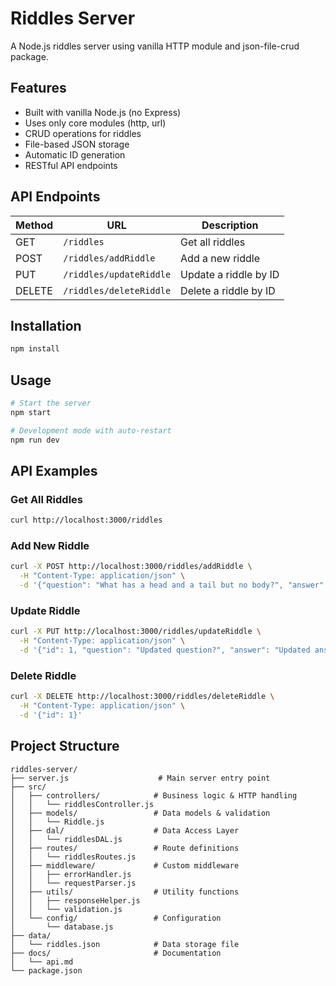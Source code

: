 # Riddles Server

A Node.js riddles server using vanilla HTTP module and json-file-crud package.

## Features

- Built with vanilla Node.js (no Express)
- Uses only core modules (http, url)
- CRUD operations for riddles
- File-based JSON storage
- Automatic ID generation
- RESTful API endpoints

## API Endpoints

| Method | URL | Description |
|--------|-----|-------------|
| GET | `/riddles` | Get all riddles |
| POST | `/riddles/addRiddle` | Add a new riddle |
| PUT | `/riddles/updateRiddle` | Update a riddle by ID |
| DELETE | `/riddles/deleteRiddle` | Delete a riddle by ID |

## Installation

```bash
npm install
```

## Usage

```bash
# Start the server
npm start

# Development mode with auto-restart
npm run dev
```

## API Examples

### Get All Riddles
```bash
curl http://localhost:3000/riddles
```

### Add New Riddle
```bash
curl -X POST http://localhost:3000/riddles/addRiddle \
  -H "Content-Type: application/json" \
  -d '{"question": "What has a head and a tail but no body?", "answer": "A coin"}'
```

### Update Riddle
```bash
curl -X PUT http://localhost:3000/riddles/updateRiddle \
  -H "Content-Type: application/json" \
  -d '{"id": 1, "question": "Updated question?", "answer": "Updated answer!"}'
```

### Delete Riddle
```bash
curl -X DELETE http://localhost:3000/riddles/deleteRiddle \
  -H "Content-Type: application/json" \
  -d '{"id": 1}'
```

## Project Structure

```
riddles-server/
├── server.js                    # Main server entry point
├── src/
│   ├── controllers/            # Business logic & HTTP handling
│   │   └── riddlesController.js
│   ├── models/                 # Data models & validation
│   │   └── Riddle.js
│   ├── dal/                    # Data Access Layer
│   │   └── riddlesDAL.js
│   ├── routes/                 # Route definitions
│   │   └── riddlesRoutes.js
│   ├── middleware/             # Custom middleware
│   │   ├── errorHandler.js
│   │   └── requestParser.js
│   ├── utils/                  # Utility functions
│   │   ├── responseHelper.js
│   │   └── validation.js
│   └── config/                 # Configuration
│       └── database.js
├── data/
│   └── riddles.json            # Data storage file
├── docs/                       # Documentation
│   └── api.md
└── package.json
```

